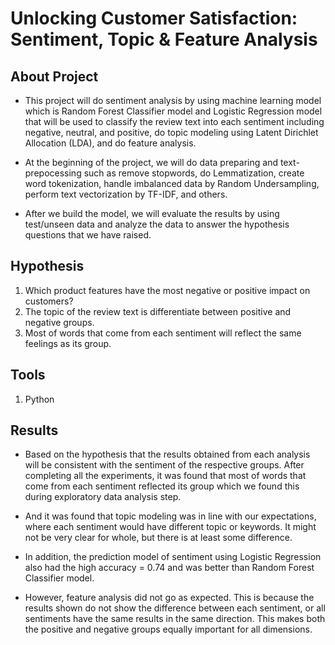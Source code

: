 # Unlocking Customer Satisfaction: Sentiment, Topic & Feature Analysis


## About Project
* This project will do sentiment analysis by using machine learning model which is Random Forest Classifier model and Logistic Regression model that will be used to classify the review text into each sentiment including negative, neutral, and positive, do topic modeling using Latent Dirichlet Allocation (LDA), and do feature analysis. 

* At the beginning of the project, we will do data preparing and text-prepocessing such as remove stopwords, do Lemmatization, create word tokenization, handle imbalanced data by Random Undersampling, perform text vectorization by TF-IDF, and others. 

* After we build the model, we will evaluate the results by using test/unseen data and analyze the data to answer the hypothesis questions that we have raised.


## Hypothesis 
1. Which product features have the most negative or positive impact on customers? 
2. The topic of the review text is differentiate between positive and negative groups.
3. Most of words that come from each sentiment will reflect the same feelings as its group.


## Tools 
1. Python


## Results
* Based on the hypothesis that the results obtained from each analysis will be consistent with the sentiment of the respective groups. After completing all the experiments, it was found that most of words that come from each sentiment reflected its group which we found this during exploratory data analysis step.

* And it was found that topic modeling was in line with our expectations, where each sentiment would have different topic or keywords. It might not be very clear for whole, but there is at least some difference.

* In addition, the prediction model of sentiment using Logistic Regression also had the high accuracy = 0.74 and was better than Random Forest Classifier model.

* However, feature analysis did not go as expected. This is because the results shown do not show the difference between each sentiment, or all sentiments have the same results in the same direction. This makes both the positive and negative groups equally important for all dimensions.
